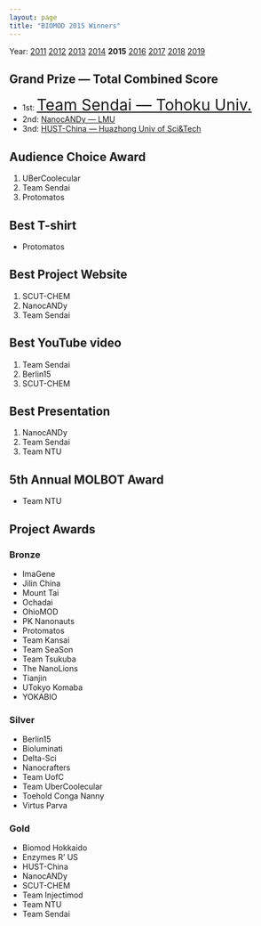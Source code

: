 ```yaml
---
layout: page
title: "BIOMOD 2015 Winners"
---
```


Year: [2011](/winners/2011.html) [2012](/winners/2012.html) [2013](/winners/2013.html) [2014](/winners/2014.html) **2015** [2016](/winners/2016.html) [2017](/winners/2017.html) [2018](/winners/2018.html) [2019](/winners/2019.html)

## Grand Prize — Total Combined Score

- 1st: <font style="font-size:200%;"><a target="_blank" href="http://teamsendai.github.io/">Team Sendai — Tohoku Univ.</a></font>
- 2nd: <a target="_blank" href="http://nanocandy.eu/index.html">NanocANDy — LMU</a>
- 3nd: <a target="_blank" href="http://hustchina2015.github.io/">HUST-China — Huazhong Univ of Sci&Tech</a>

## Audience Choice Award

1. UBerCoolecular
2. Team Sendai
3. Protomatos

## Best T-shirt

* Protomatos

## Best Project Website

1. SCUT-CHEM
2. NanocANDy
3. Team Sendai


## Best YouTube video

1. Team Sendai
2. Berlin15
3. SCUT-CHEM

## Best Presentation

1. NanocANDy
2. Team Sendai
3. Team NTU

## 5th Annual MOLBOT Award

* Team NTU




## Project Awards


### Bronze

- ImaGene
- Jilin China
- Mount Tai
- Ochadai
- OhioMOD
- PK Nanonauts
- Protomatos
- Team Kansai
- Team SeaSon
- Team Tsukuba
- The NanoLions
- Tianjin
- UTokyo Komaba
- YOKABIO

### Silver

- Berlin15
- Bioluminati
- Delta-Sci
- Nanocrafters
- Team UofC
- Team UberCoolecular
- Toehold Conga Nanny
- Virtus Parva


### Gold

- Biomod Hokkaido
- Enzymes R’ US
- HUST-China
- NanocANDy
- SCUT-CHEM
- Team Injectimod
- Team NTU
- Team Sendai
